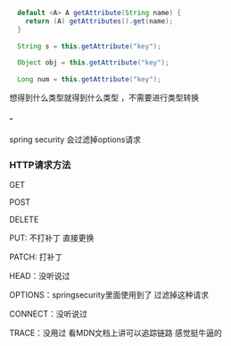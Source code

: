 ```java
  default <A> A getAttribute(String name) {
	return (A) getAttributes().get(name);
  }
  
  String s = this.getAttribute("key");
  
  Object obj = this.getAttribute("key");
  
  Long num = this.getAttribute("key");
```

想得到什么类型就得到什么类型 ，不需要进行类型转换

#### -

spring security 会过滤掉options请求 

### HTTP请求方法

GET

POST

DELETE

PUT: 不打补丁 直接更换

PATCH: 打补丁

HEAD：没听说过

OPTIONS：springsecurity里面使用到了 过滤掉这种请求

CONNECT：没听说过

TRACE：没用过 看MDN文档上讲可以追踪链路 感觉挺牛逼的

